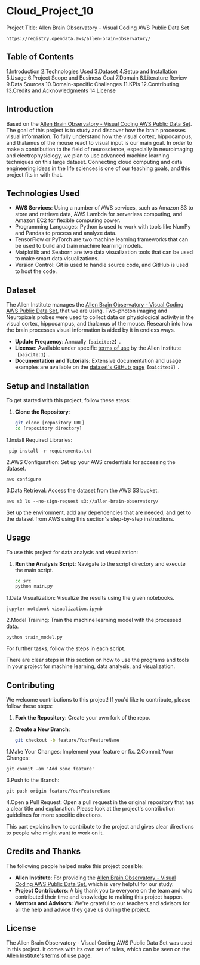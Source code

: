 # Cloud_Project_10
Project Title: Allen Brain Observatory - Visual Coding AWS Public Data Set
            
    https://registry.opendata.aws/allen-brain-observatory/

## Table of Contents
1.Introduction
2.Technologies Used
3.Dataset
4.Setup and Installation
5.Usage
6.Project Scope and Business Goal
7.Domain
8.Literature Review
9.Data Sources
10.Domain-specific Challenges
11.KPIs
12.Contributing
13.Credits and Acknowledgments
14.License

## Introduction
Based on the  [Allen Brain Observatory - Visual Coding AWS Public Data Set](https://registry.opendata.aws/allen-brain-observatory/). The goal of this project is to study and discover how the brain processes visual information. To fully understand how the visual cortex, hippocampus, and thalamus of the mouse react to visual input is our main goal. In order to make a contribution to the field of neuroscience, especially in neuroimaging and electrophysiology, we plan to use advanced machine learning techniques on this large dataset. Connecting cloud computing and data engineering ideas in the life sciences is one of our teaching goals, and this project fits in with that.
## Technologies Used
- **AWS Services**: Using a number of AWS services, such as Amazon S3 to store and retrieve data, AWS Lambda for serverless computing, and Amazon EC2 for flexible computing power.
- Programming Languages: Python is used to work with tools like NumPy and Pandas to process and analyze data.
- TensorFlow or PyTorch are two machine learning frameworks that can be used to build and train machine learning models.
- Matplotlib and Seaborn are two data visualization tools that can be used to make smart data visualizations.
- Version Control: Git is used to handle source code, and GitHub is used to host the code.
## Dataset
The Allen Institute manages the [Allen Brain Observatory - Visual Coding AWS Public Data Set](https://registry.opendata.aws/allen-brain-observatory/), that we are using. Two-photon imaging and Neuropixels probes were used to collect data on physiological activity in the visual cortex, hippocampus, and thalamus of the mouse. Research into how the brain processes visual information is aided by it in endless ways.
 
- **Update Frequency**: Annually&#8203;``【oaicite:2】``&#8203;.
- **License**: Available under specific [terms of use](http://www.alleninstitute.org/legal/terms-use/) by the Allen Institute&#8203;``【oaicite:1】``&#8203;.
- **Documentation and Tutorials**: Extensive documentation and usage examples are available on the [dataset's GitHub page](https://github.com/AllenInstitute/AllenSDK/wiki/Use-the-Allen-Brain-Observatory-%E2%80%93-Visual-Coding-on-AWS)&#8203;``【oaicite:0】``&#8203;.
## Setup and Installation
To get started with this project, follow these steps:

1. **Clone the Repository**:
   ```bash
   git clone [repository URL]
   cd [repository directory]
1.Install Required Libraries:

     pip install -r requirements.txt  
2.AWS Configuration:
Set up your AWS credentials for accessing the dataset.

    aws configure
3.Data Retrieval:
Access the dataset from the AWS S3 bucket.

    aws s3 ls --no-sign-request s3://allen-brain-observatory/
Set up the environment, add any dependencies that are needed, and get to the dataset from AWS using this section's step-by-step instructions.
## Usage
To use this project for data analysis and visualization:

1. **Run the Analysis Script**:
   Navigate to the script directory and execute the main script.
   ```bash
   cd src
   python main.py
1.Data Visualization:
Visualize the results using the given notebooks.

    jupyter notebook visualization.ipynb
2.Model Training:
Train the machine learning model with the processed data.

    python train_model.py
For further tasks, follow the steps in each script.

There are clear steps in this section on how to use the programs and tools in your project for machine learning, data analysis, and visualization.
## Contributing
We welcome contributions to this project! If you'd like to contribute, please follow these steps:

1. **Fork the Repository**:
   Create your own fork of the repo.

2. **Create a New Branch**:
   ```bash
   git checkout -b feature/YourFeatureName
1.Make Your Changes:
Implement your feature or fix.
2.Commit Your Changes:
              
    git commit -am 'Add some feature'
3.Push to the Branch:

    git push origin feature/YourFeatureName
4.Open a Pull Request:
Open a pull request in the original repository that has a clear title and explanation.
Please look at the project's contribution guidelines for more specific directions.

This part explains how to contribute to the project and gives clear directions to people who might want to work on it.
## Credits and Thanks
The following people helped make this project possible:

- **Allen Institute**: For providing the [Allen Brain Observatory - Visual Coding AWS Public Data Set](https://registry.opendata.aws/allen-brain-observatory/), which is very helpful for our study. 
- **Project Contributors**: A big thank you to everyone on the team and who contributed their time and knowledge to making this project happen.
- **Mentors and Advisors**: We're grateful to our teachers and advisors for all the help and advice they gave us during the project.
## License

The Allen Brain Observatory - Visual Coding AWS Public Data Set was used in this project. It comes with its own set of rules, which can be seen on the [Allen Institute's terms of use page](http://www.alleninstitute.org/legal/terms-use/).




